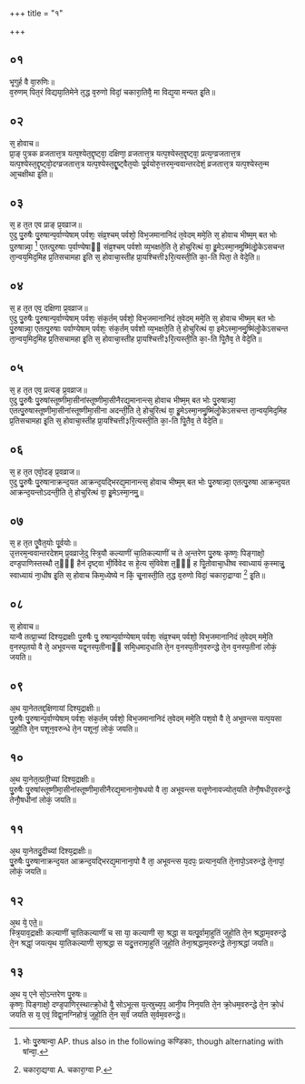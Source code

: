 +++
title = "१"

+++
## ०१
भृ᳘गुर्ह वै वा᳘रुणिः॥  
व᳘रुणम् पित᳘रं विद्यया᳘तिमेने त᳘द्ध व᳘रुणो विदां᳘ चकारा᳘तिवै᳘ मा विद्य᳘या मन्यत इ᳘ति॥  
## ०२
स᳘ होवाच॥  
प्रा᳘ङ् पुत्रक व्रजतात्त᳘त्र यत्प᳘श्येत᳘द्दृष्ट्वा᳘ दक्षिणा᳘ व्रजतात्त᳘त्र यत्प᳘श्येस्त᳘द्दृष्ट्वा᳘ प्रत्य᳘ग्व्रजतात्त᳘त्र यत्प᳘श्येस्त᳘द्दृष्ट्वो᳘दग्व्रजतात्त᳘त्र यत्प᳘श्येस्त᳘द्दृॗष्ट्वैत᳘योः पू᳘र्वयोरु᳘त्तरम᳘न्ववान्तरदेशं᳘ व्रजतात्त᳘त्र यत्प᳘श्येस्त᳘न्म आ᳘चक्षीथा इ᳘ति॥  
## ०३
स᳘ ह त᳘त एव प्राङ् प्र᳘वव्राज॥  
ए᳘दु पु᳘रुषैः पु᳘रुषान्प᳘र्वाण्येषाम् पर्वशः᳘ संव्र᳘श्चम् पर्वशो᳘ विभ᳘जमानानिदं त᳘वेदम् ममे᳘ति स᳘ होवाच भीष्म᳘म् बत भोः पु᳘रुषान्न्वा᳘ [^wbr_1] एतत्पु᳘रुषाः प᳘र्वाण्येषाᳫं संव्र᳘श्चम् पर्वशो व्य᳘भक्षते᳘ति ते᳘ होचुरित्थं वा᳘ इॗमेऽस्मा᳘नमु᳘ष्मिंलोॗकेऽसचन्त ता᳘न्वय᳘मिद᳘मिह प्र᳘तिसचामहा इ᳘ति स᳘ होवाचा᳘स्तीह प्रा᳘यश्चित्ती३रि᳘त्यस्ती᳘ति का᳘-ति पिता᳘ ते वेदे᳘ति॥  

[^wbr_1]: भोः पु᳘रुषान्वा᳘ AP. thus also in the following कण्डिकाः, though alternating with षांन्वा᳘.

## ०४
स᳘ ह त᳘त एव᳘ दक्षिणा प्र᳘वव्राज॥  
ए᳘दु पु᳘रुषैः पु᳘रुषान्प᳘र्वाण्येषाम् पर्वशः᳘ संक᳘र्तम् पर्वशो᳘ विभ᳘जमानानिदं त᳘वेदम् ममे᳘ति स᳘ होवाच भीष्म᳘म् बत भोः पु᳘रुषान्न्वा᳘ एतत्पु᳘रुषाः पर्वाण्येषाम् पर्वशः᳘ संक᳘र्तम् पर्वशो व्य᳘भक्षते᳘ति ते᳘ होचुरित्थं वा᳘ इमेऽस्मा᳘नमु᳘ष्मिंलोॗकेऽसचन्त ता᳘न्वय᳘मिद᳘मिह प्र᳘तिसचामहा इ᳘ति स᳘ होवाचा᳘स्तीह प्रा᳘यश्चित्ती३रि᳘त्यस्ती᳘ति का᳘-ति पिॗतैव᳘ ते वेदे᳘ति॥  
## ०५
स᳘ ह त᳘त एव᳘ प्रत्यङ् प्र᳘वव्राज॥  
ए᳘दु पु᳘रुषैः पु᳘रुषांस्तूष्णीमा᳘सीनांस्तूष्णीमा᳘सीनैरद्य᳘मानान्त्स᳘ होवाच भीष्म᳘म् बत भोः पु᳘रुषान्न्वा᳘ एतत्पु᳘रुषास्तूष्णीमा᳘सीनांस्तूष्णीमा᳘सीना अदन्ती᳘ति ते᳘ होचुरित्थं वा᳘ इॗमेऽस्मा᳘नमु᳘ष्मिंलोॗकेऽसचन्त ता᳘न्वय᳘मिद᳘मिह प्र᳘तिसचामहा इ᳘ति स᳘ होवाचा᳘स्तीह प्रा᳘यश्चित्ती३रि᳘त्यस्ती᳘ति का᳘-ति पिॗतैव᳘ ते वेदे᳘ति॥  
## ०६
स᳘ ह त᳘त एवो᳘दङ् प्र᳘वव्राज॥  
ए᳘दु पु᳘रुषैः पु᳘रुषानाक्रन्द᳘यत आक्रन्द᳘यद्भिरद्य᳘मानान्त्स᳘ होवाच भीष्म᳘म् बत भोः पु᳘रुषान्न्वा᳘ एतत्पु᳘रुषा आक्रन्द᳘यत आक्रन्द᳘यन्तोऽदन्ती᳘ति ते᳘ होचुरित्थं वा᳘ इॗमेऽस्मा᳘नमु᳟॥  
## ०७
स᳘ ह त᳘त एॗवैत᳘योः पू᳘र्वयोः॥  
उ᳘त्तरम᳘न्ववान्तरदेशम् प्र᳘वव्राजे᳘दु स्त्रि᳘यौ कल्याणीं चा᳘तिकल्याणीं च ते अ᳘न्तरेण पु᳘रुषः कृष्णः᳘ पिङ्गाक्षो᳘ दण्ड᳘पाणिस्तस्थौ त᳘ᳫं᳘ हैनं दृष्ट्वा भी᳘र्विवेद स हे᳘त्य सं᳘विवेश त᳘ᳫं᳘ ह पिॗतोवाचा᳘धीष्व स्वाध्यायं क᳘स्मान्नु᳘ स्वाध्यायं ना᳘धीष इ᳘ति स᳘ होवाच किम᳘ध्येष्ये न किं᳘ चॗनास्ती᳘ति त᳘द्ध व᳘रुणो विदां᳘ चकारा᳘द्राग्वा [^wbr_2] इ᳘ति॥ 

[^wbr_2]: चकारा᳘द्यग्वा A. चकारा᳘ग्वा P. 

## ०८
स᳘ होवाच॥  
यान्वै तत्प्रा᳘च्यां दिश्य᳘द्राक्षीः पु᳘रुषैः पु᳘ रुषान्प᳘र्वाण्येषाम् पर्वशः᳘ संव्र᳘श्चम् पर्वशो᳘ विभ᳘जमानानिदं त᳘वेदम् ममे᳘ति व᳘नस्प᳘तयो वै ते᳘ अभूवन्त्स यद्व᳘नस्प᳘तीनाᳫं समि᳘धमाद᳘धाति ते᳘न व᳘नस्प᳘तीन᳘वरुन्द्धे ते᳘न व᳘नस्प᳘तीनां लोकं᳘ जयति॥  
## ०९
अ᳘थ या᳘नेततद्द᳘क्षिणायां दिश्य᳘द्राक्षीः॥  
पु᳘रुषैः पु᳘रुषान्प᳘र्वाण्येषाम् पर्वशः᳘ संक᳘र्तम् पर्वशो᳘ विभ᳘जमानानिदं त᳘वेदम् ममे᳘ति पश᳘वो वै ते᳘ अभूवन्त्स यत्प᳘यसा जुहो᳘ति ते᳘न पशून᳘वरुन्धे ते᳘न पशूनां᳘ लोकं᳘ जयति॥  
## १०
अ᳘थ या᳘नेत᳘त्प्रती᳘च्यां दिश्य᳘द्राक्षीः॥  
पु᳘रुषैः पु᳘रुषांस्तूष्णीमा᳘सीनांस्तूष्णीमा᳘सीनैरद्य᳘मानानो᳘षधयो वै ता᳘ अभूवन्त्स यत्तृ᳘णेनावज्योत᳘यति तेनौ᳘षधीर᳘वरुन्द्धे तेनौ᳘षधीनां लोकं᳘ जयति॥  
## ११
अ᳘थ या᳘नेतदु᳘दीच्यां दिश्य᳘द्राक्षीः॥  
पु᳘रुषैः पु᳘रुषानाक्रन्द᳘यत आक्रन्द᳘यद्भिरद्य᳘मानाना᳘पो वै ता᳘ अभूवन्त्स य᳘दपः᳘ प्रत्यान᳘यति ते᳘नापो᳘ऽवरुन्द्धे ते᳘नापां᳘ लोकं᳘ जयति॥  
## १२
अ᳘थ ये᳘ एते᳟॥  
स्त्रि᳘याव᳘द्राक्षीः कल्याणीं चा᳘तिकल्याणीं च सा या᳘ कल्याणी सा᳘ श्रद्धा स यत्पू᳘र्वामा᳘हुतिं जुहो᳘ति ते᳘न श्रद्धाम᳘वरुन्द्धे ते᳘न श्रद्धां᳘ जयत्य᳘थ या᳘तिकल्याणी सा᳘श्रद्धा स यदु᳘त्तरामा᳘हुतिं जुहो᳘ति तेना᳘श्रद्धाम᳘वरुन्द्धे तेना᳘श्रद्धां जयति॥  
## १३
अ᳘थ य᳘ एने सो᳘ऽन्तरेण पु᳘रुषः॥  
कृष्णः᳘ पिङ्गाक्षो᳘ दण्ड᳘पाणिर᳘स्थात्क्रो᳘धो वैॗ सोऽभूत्स य᳘त्स्रुच्य᳘प᳘ आनी᳘य निन᳘यति ते᳘न क्रो᳘धम᳘वरुन्द्धे ते᳘न क्रो᳘धं जयति स य᳘ एवं᳘ विद्वा᳘नग्निहोत्रं᳘ जुहो᳘ति ते᳘न स᳘र्वं जयति स᳘र्वम᳘वरुन्द्धे॥  